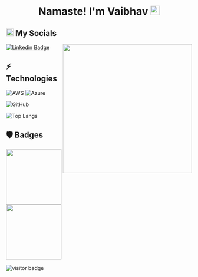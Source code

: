 <html>
<div align="center">
   <h1>Namaste!  I'm Vaibhav <img src="https://media.giphy.com/media/hvRJCLFzcasrR4ia7z/giphy.gif" width="25px"> </h1>
   
</div>
</html>

<div>
<h2><img src="https://media.giphy.com/media/2Wg89Ea84IMmkxMngo/giphy.gif" height="20"> My Socials</h2>
 <img align ="right" src = "https://demobucketanup.s3.ap-south-1.amazonaws.com/output-onlinegiftools+(1).gif" width="350" height="350">
   
[![Linkedin Badge](https://img.shields.io/badge/-VaibhavKapase-blue?style=flat-square&logo=Linkedin&logoColor=white&link=https://https://www.linkedin.com/in/vaibhavkapase/)](https://www.linkedin.com/in/vaibhavkapase/)

  
   
  
   
 </div>
 

## ⚡ Technologies

<!-- 
![Python](https://img.shields.io/badge/python-3670A0?style=for-the-badge&logo=python&logoColor=ffdd54) -->
<!-- ![Linux](https://img.shields.io/badge/Linux-FCC624?style=for-the-badge&logo=linux&logoColor=black) -->
![AWS](https://img.shields.io/badge/AWS-%23FF9900.svg?style=for-the-badge&logo=amazon-aws&logoColor=white)
![Azure](https://img.shields.io/badge/azure-%230072C6.svg?style=for-the-badge&logo=microsoftazure&logoColor=white)
<!-- ![Git](https://img.shields.io/badge/git-%23F05033.svg?style=for-the-badge&logo=git&logoColor=white) -->
![GitHub](https://img.shields.io/badge/github-%23121011.svg?style=for-the-badge&logo=github&logoColor=white)
<!-- ![Docker](https://img.shields.io/badge/docker-%230db7ed.svg?style=for-the-badge&logo=docker&logoColor=white)
![Kubernetes](https://img.shields.io/badge/kubernetes-%23326ce5.svg?style=for-the-badge&logo=kubernetes&logoColor=white)
![Terraform](https://img.shields.io/badge/terraform-%235835CC.svg?style=for-the-badge&logo=terraform&logoColor=white) -->


![Top Langs](https://github-readme-stats.vercel.app/api/top-langs/?username=Anup-Narkhede&hide=TeX&layout=compact)


                 
                  
                  
 <p align="left">
 <!--                         
 <a href="https://www.github.com/Anup-Narkhede" target="_blank" rel="noreferrer"></a></p><b>My GitHub Stats</b><a
href="http://www.github.com/Anup-Narkhede"><img src="https://activity-graph.herokuapp.com/graph?username=Anup-Narkhede&bg_color=0f172a&color=ffffff&line=0891b2&point=ffffff&area_color=0f172a&area=true&hide_border=true&custom_title=GitHub%20Commits%20Graph" alt="GitHub Commits Graph" /></a> -->
                      
## :shield:  Badges 
<html>
<div>
      <!-- <a href="https://www.credly.com/badges/a3973253-4e95-495b-ba1b-7624ca657d1f">
         <img src="https://github.com/Anup-Narkhede/Anup-Narkhede/blob/main/solutions_architect.png" width="150 px" height = "150px" >
      </a>
     <a href="https://www.credly.com/badges/f3fe5f9d-0427-4d52-8ffe-ceb9cf3baec3">
        <img src="https://github.com/Anup-Narkhede/Anup-Narkhede/blob/main/developer.png" width="150 px" height = "150px" >
     </a> -->
     <a href="https://www.credly.com/badges/7c20de9c-e554-49bb-b4cc-9921046c1198">
        <img src="https://github.com/Anup-Narkhede/Anup-Narkhede/blob/main/practitioner.png" width="150 px" height = "150px" >
     </a>
    <a href="https://www.credly.com/badges/f98694af-f545-40e4-950b-152a7faff3d4">
        <img src="https://github.com/Anup-Narkhede/Anup-Narkhede/blob/main/azure-fundamentals.png" width="150 px" height = "150px" >
     </a>
   
  
   
  </div>
</html>


![visitor badge](https://visitor-badge.glitch.me/badge?page_id=Anup-Narkhede.visitor-badge)


